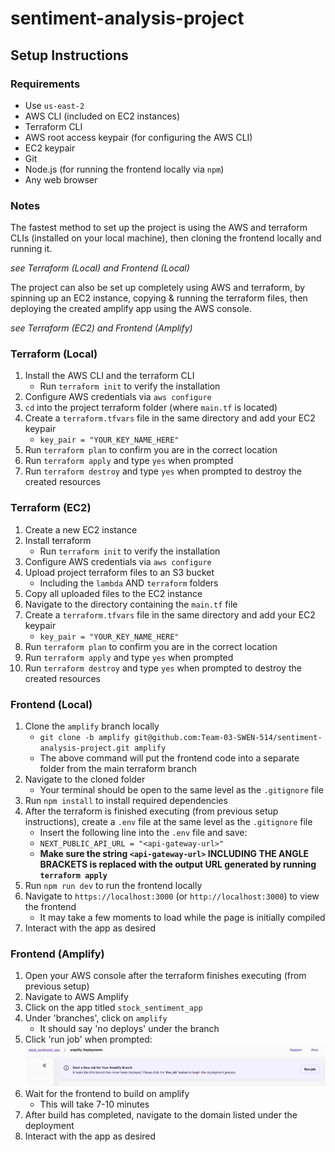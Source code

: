 # sentiment-analysis-project

## Setup Instructions

### Requirements

- Use `us-east-2`
- AWS CLI (included on EC2 instances)
- Terraform CLI
- AWS root access keypair (for configuring the AWS CLI)
- EC2 keypair
- Git
- Node.js (for running the frontend locally via `npm`)
- Any web browser

### Notes

The fastest method to set up the project is using the AWS and terraform CLIs (installed on your local machine), then cloning the frontend locally and running it. 

*see Terraform (Local) and Frontend (Local)*

The project can also be set up completely using AWS and terraform, by spinning up an EC2 instance, copying & running the terraform files, then deploying the created amplify app using the AWS console.

*see Terraform (EC2) and Frontend (Amplify)*

### Terraform (Local)

1. Install the AWS CLI and the terraform CLI
	- Run `terraform init` to verify the installation
2. Configure AWS credentials via `aws configure`
3. `cd` into the project terraform folder (where `main.tf` is located)
4. Create a `terraform.tfvars` file in the same directory and add your EC2 keypair
	- `key_pair = "YOUR_KEY_NAME_HERE"`
5. Run `terraform plan` to confirm you are in the correct location
6. Run `terraform apply` and type `yes` when prompted
7. Run `terraform destroy` and type `yes` when prompted to destroy the created resources

### Terraform (EC2)

1. Create a new EC2 instance
2. Install terraform
	- Run `terraform init` to verify the installation
3. Configure AWS credentials via `aws configure`
4. Upload project terraform files to an S3 bucket
	- Including the `lambda` AND `terraform` folders
5. Copy all uploaded files to the EC2 instance
6. Navigate to the directory containing the `main.tf` file
7. Create a `terraform.tfvars` file in the same directory and add your EC2 keypair
	- `key_pair = "YOUR_KEY_NAME_HERE"`
8. Run `terraform plan` to confirm you are in the correct location
9. Run `terraform apply` and type `yes` when prompted
10. Run `terraform destroy` and type `yes` when prompted to destroy the created resources

### Frontend (Local)

1. Clone the `amplify` branch locally
	- `git clone -b amplify git@github.com:Team-03-SWEN-514/sentiment-analysis-project.git amplify`
	- The above command will put the frontend code into a separate folder from the main terraform branch
2. Navigate to the cloned folder
	- Your terminal should be open to the same level as the `.gitignore` file
3. Run `npm install` to install required dependencies
4. After the terraform is finished executing (from previous setup instructions), create a `.env` file at the same level as the `.gitignore` file 
	- Insert the following line into the `.env` file and save:
	- `NEXT_PUBLIC_API_URL = "<api-gateway-url>"`
	- **Make sure the string `<api-gateway-url>` INCLUDING THE ANGLE BRACKETS is replaced with the output URL generated by running `terraform apply`**
5. Run `npm run dev` to run the frontend locally
6. Navigate to `https://localhost:3000` (or `http://localhost:3000`) to view the frontend
	- It may take a few moments to load while the page is initially compiled
7. Interact with the app as desired

### Frontend (Amplify)

1. Open your AWS console after the terraform finishes executing (from previous setup)
2. Navigate to AWS Amplify
3. Click on the app titled `stock_sentiment_app`
4. Under 'branches', click on `amplify`
	- It should say 'no deploys' under the branch
5. Click 'run job' when prompted:
![alt text](image.png)
6. Wait for the frontend to build on amplify
	- This will take 7-10 minutes
7. After build has completed, navigate to the domain listed under the deployment
8. Interact with the app as desired
